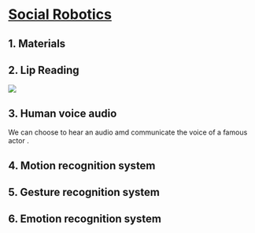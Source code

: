 # [Social Robotics](https://en.wikipedia.org/wiki/Social_robot)
## 1. Materials 
## 2. Lip Reading

![](https://lh3.googleusercontent.com/4w-IKNHTFv9dKBwPn5sJqQ7Q71BdpMv43qVeV-2hk9-CXLQ4cIesI4v3G5PDcPFRkY3wq1kbUag0X6gpDYu43tpfz2VDViRlWw9-F6I_yXLpM4pXHg2PHM7F-UulFIS-bExj0t4u1Rs7zENP9at3NfB370sd6Uh_kEbPI2T4jABmu3v5dl2eeOKw_z5INANSK1H5yyKofklRMqBcZrSAPRTEx8QqhJ3QaGSrz2z3PqFL1C2onV3pGAKL8oSAoTOrKLa0OEDQeAmZfeEadjVDyOoqyZ9MerFUluhEuIpsYHdVXFds9UWkdVj9ZgWzaNLJKIWcBLLr2IFmG2C9bKZIut9VqNn_gCSkLf2KPQyUHtjltWO4VXb93IICe-h9akGo1cm-GbU0jC4YzUFnK2CFZDusuKmylBmWz0wC1ZX6xuSBKJHem_dO8ALjPiwNgoE11GY_NuGE_9SZN-68oPKK48t8yjH98s5jF-_J_aWvgTp-a98ug3rv65y6hR92bE0f3DWe0SXXy5sFU2_gsxzc_decyl-ze2OTmoa0MDbKfky8MuT0q0vC3jBLx5O9d1EFPVXFBX2tILEw6HCDWnsVPZveDK6OslqsDsHq-4H-haqIwj30c70Sw5Y9Ev4h6OclKCd-RGdBt4GQI6GBkYMgBiGehXnZeFAjZWqFHbJuK3hvcY56qU_2hFXEwm02d5YEAUrjVgQrzTcsPNs1=w496-h617-no)

## 3. Human voice audio
We can choose to hear an audio amd communicate the voice of a famous actor .
## 4. Motion recognition system
## 5. Gesture recognition system
## 6. Emotion recognition system
